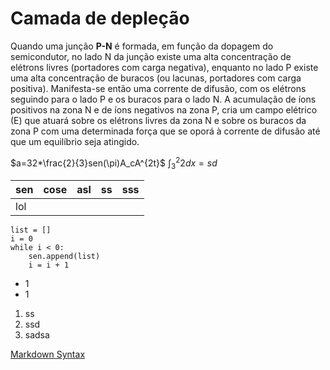 # Camada de depleção
Quando uma junção **P-N** é formada, em função da dopagem do semicondutor, no lado N da junção existe uma alta concentração de elétrons livres (portadores com carga negativa), enquanto no lado P existe uma alta concentração de buracos (ou lacunas, portadores com carga positiva). Manifesta-se então uma corrente de difusão, com os elétrons seguindo para o lado P e os buracos para o lado N. A acumulação de íons positivos na zona N e de íons negativos na zona P, cria um campo elétrico (E) que atuará sobre os elétrons livres da zona N e sobre os buracos da zona P com uma determinada força que se oporá à corrente de difusão até que um equilíbrio seja atingido.

$a=32*\frac{2}{3}sen(\pi)A_cA^{2t}$ 
$\int^2_3{}2dx=sd$

|sen|cose|asl|ss|sss
|-|-|-|-|-|
|lol|
~~~~
list = []
i = 0
while i < 0:
	sen.append(list)
	i = i + 1
~~~~

- 1
- 1

1. ss
2. ssd
3. sadsa

[Markdown Syntax](https://www.markdownguide.org/extended-syntax/)